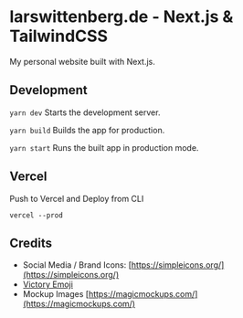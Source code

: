 # larswittenberg.de - Next.js & TailwindCSS

My personal website built with Next.js.

## Development

`yarn dev` Starts the development server.

`yarn build` Builds the app for production.

`yarn start` Runs the built app in production mode.

## Vercel

Push to Vercel and Deploy from CLI

`vercel --prod`

## Credits

* Social Media / Brand Icons: [https://simpleicons.org/](https://simpleicons.org/)
* [Victory Emoji](https://emojipedia.org/victory-hand/)
* Mockup Images [https://magicmockups.com/](https://magicmockups.com/)
